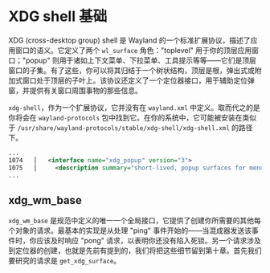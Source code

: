 # XDG shell 基础

XDG (cross-desktop group) shell 是 Wayland 的一个标准扩展协议，描述了应用窗口的语义。它定义了两个 `wl_surface` 角色："toplevel" 用于你的顶层应用窗口；"popup" 则用于诸如上下文菜单、下拉菜单、工具提示等等——它们是顶层窗口的子集。有了这些，你可以将其归结于一个树状结构，顶层是根，弹出式或附加式窗口处于顶层的子叶上。该协议还定义了一个定位器接口，用于辅助定位弹窗，并提供有关窗口周围事物的那些信息。

`xdg-shell`，作为一个扩展协议，它并没有在 `wayland.xml` 中定义。取而代之的是你将会在 `wayland-protocols` 包中找到它。在你的系统中，它可能被安装在类似于 `/usr/share/wayland-protocols/stable/xdg-shell/xdg-shell.xml` 的路径下。

```xml
...
1074   │   <interface name="xdg_popup" version="3">
1075   │     <description summary="short-lived, popup surfaces for menus">
...
```

## xdg_wm_base

`xdg_wm_base` 是规范中定义的唯一一个全局接口，它提供了创建你所需要的其他每个对象的请求。最基本的实现是从处理 "ping" 事件开始的——当混成器发送该事件时，你应该及时响应 "pong" 请求，以表明你还没有陷入死锁。另一个请求涉及到定位器的创建，也就是先前有提到的，我们将把这些细节留到第十章。首先我们要研究的请求是 `get_xdg_surface`。
